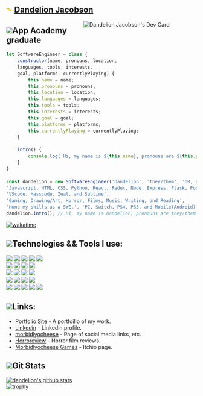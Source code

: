 <img src="./rubberduck_squish.gif"> [Dandelion Jacobson][portfolio]
---
<a href="https://app.daily.dev/morbidlyocheese"><img src="https://api.daily.dev/devcards/34aeba072c9d405792d9b23db85257c2.png?r=cfb" align="right" width="300" alt="Dandelion Jacobson's Dev Card"/></a>

<img src="https://img.icons8.com/plasticine/2x/saving-book.png" height="30px">App Academy graduate    
---    

```javascript
let SoftwareEngineer = class {
	constructor(name, pronouns, location, 
	languages, tools, interests, 
	goal, platforms, currentlyPlaying) {
		this.name = name;
		this.pronouns = pronouns;
		this.location = location;
		this.languages = languages;
		this.tools = tools;
		this.interests = interests;
		this.goal = goal;
		this.platforms = platforms;
		this.currentlyPlaying = currentlyPlaying;
	}

	intro() {
		console.log(`Hi, my name is ${this.name}, pronouns are ${this.pronouns} and I am a Software Engineer. I live in ${this.location} and I am a graduate of App Academy. I am an avid gamer but right now I am currently playing ${this.currentlyPlaying}. Some languages I know are ${this.languages} and the tools I use: ${this.tools}. Thanks for stopping by!`);
	}
}

const dandelion = new SoftwareEngineer('Dandelion', 'they/them', 'OR, USA', 
'Javascript, HTML, CSS, Python, React, Redux, Node, Express, Flask, PostgreSQL, MongoDB, Vuejs, Jest, Lua, Jinja, and Pug', 
'VScode, Masscode, Zeal, and Sublime', 
'Gaming, Drawing/Art, Horror, Films, Music, Writing, and Reading', 
'Hone my skills as a SWE.', 'PC, Switch, PS4, PS5, and Mobile(Android)', 'No Mans Sky, Minecraft, Loop Hero');
dandelion.intro(); // Hi, my name is Dandelion, pronouns are they/them and I am a Software Engineer. I live in OR, USA and I am a graduate of App Academy. I am an avid gamer but right now I am currently playing Elden Ring. Some languages I know are Javascript, HTML, CSS, Python, React, Redux, Node, Express, Flask, PostgreSQL, MongoDB, Vuejs, Jest, Lua, Jinja, and Pug and the tools I use: VScode, Masscode, Zeal, and Sublime. Thanks for stopping by!
```

[![wakatime](https://wakatime.com/badge/user/7910df5e-8448-44e5-919a-4613c8470ddc.svg)](https://wakatime.com/@7910df5e-8448-44e5-919a-4613c8470ddc)


<img src="https://img.icons8.com/cotton/2x/wrench--v2.png" height="20px">Technologies && Tools I use:
---  
![](https://img.shields.io/badge/-Javasript-58C9F2?style=flat-square&logo=javascript&logoColor=white) 
![](https://img.shields.io/badge/-Python-58C9F2?style=flat-square&logo=python&logoColor=white) 
![](https://img.shields.io/badge/-HTML-58C9F2?style=flat-square&logo=html5&logoColor=white) 
![](https://img.shields.io/badge/-CSS-58C9F2?style=flat-square&logo=css3&logoColor=white) 
![](https://img.shields.io/badge/-Vue.js-58C9F2?style=flat-square&logo=vue.js&logoColor=white)  
![](https://img.shields.io/badge/-Express-EDA4B2?style=flat-square&logo=express&logoColor=white) 
![](https://img.shields.io/badge/-Flask-EDA4B2?style=flat-square&logo=flask&logoColor=white) 
![](https://img.shields.io/badge/-React-EDA4B2?style=flat-square&logo=react&logoColor=white) 
![](https://img.shields.io/badge/-Redux-EDA4B2?style=flat-square&logo=redux&logoColor=white)  
![](https://img.shields.io/badge/-Nodemon-ffffff?style=flat-square&logo=nodemon&logoColor=black) 
![](https://img.shields.io/badge/-Node.js-ffffff?style=flat-square&logo=node.js&logoColor=black) 
![](https://img.shields.io/badge/-Git-ffffff?style=flat-square&logo=git&logoColor=black) 
![](https://img.shields.io/badge/-Postgres-ffffff?style=flat-square&logo=postgresql&logoColor=black)   
![](https://img.shields.io/badge/-Firefox-EDA4B2?style=flat-square&logo=firefox&logoColor=white) 
![](https://img.shields.io/badge/-Windows10-EDA4B2?style=flat-square&logo=windows&logoColor=white) 
![](https://img.shields.io/badge/-Postman-EDA4B2?style=flat-square&logo=postman&logoColor=white) 
![](https://img.shields.io/badge/-Docker-EDA4B2?style=flat-square&logo=docker&logoColor=white)  
![](https://img.shields.io/badge/-VSCode-58C9F2?style=flat-square&logo=visual-studio-code&logoColor=white) 
![](https://img.shields.io/badge/-Sublime-58C9F2?style=flat-square&logo=sublime-text&logoColor=white) 
![](https://img.shields.io/badge/-Atom-58C9F2?style=flat-square&logo=atom&logoColor=white) 
![](https://img.shields.io/badge/-Unity-58C9F2?style=flat-square&logo=unity&logoColor=white) 
![](http://tiny.cc/garuda)

<img src="https://img.icons8.com/cotton/2x/web-design.png" height="20px">Links:
---
- [Portfolio Site][portfolio] - A portfoilio of my work.
- [Linkedin][linkedin] - Linkedin profile.
- [morbidlyocheese][moc] - Page of social media links, etc.
- [Horroreview][horroreview] - Horror film reviews.
- [Morbidlyocheese Games][mygames] - Itchio page.   


<img src="https://img.icons8.com/dusk/2x/statistics.png" height="20px" padding-top="5px">Git Stats
---
[![dandelion's github stats](https://github-readme-stats.vercel.app/api?username=morbidlyocheese&show_icons=true&theme=dark)](https://github.com/morbidlyocheese/github-readme-stats)  
[![trophy](https://github-profile-trophy.vercel.app/?username=morbidlyocheese&theme=onedark)](https://github.com/morbidlyocheese/github-profile-trophy)  


[mygames]: https://morbidlyocheese.itch.io/
[horroreview]: https://horroreview.netlify.app/
[portfolio]: https://damienjacobson.netlify.app/
[moc]: https://morbidlyocheese.com/
[linkedin]: https://www.linkedin.com/in/dandelionjacobson/
